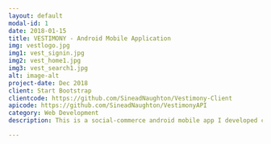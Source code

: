 ```yaml
---
layout: default
modal-id: 1
date: 2018-01-15
title: VESTIMONY - Android Mobile Application
img: vestlogo.jpg
img1: vest_signin.jpg
img2: vest_home1.jpg
img3: vest_search1.jpg
alt: image-alt
project-date: Dec 2018
client: Start Bootstrap
clientcode: https://github.com/SineadNaughton/Vestimony-Client
apicode: https://github.com/SineadNaughton/VestimonyAPI
category: Web Development
description: This is a social-commerce android mobile app I developed called VESTIMONY. I developed the application from concept initialization to finished applciaiton. The app allows users to post fashion inspiration and review clothing that is available to buy online. It is a distributed system. The backend is a RESTful API built using the Spring Boot framework, and a MySQL database. The front end is a web client built in Angular, and an android mobile application built in Android Studio that renders the web client in a web view. 

---
```

